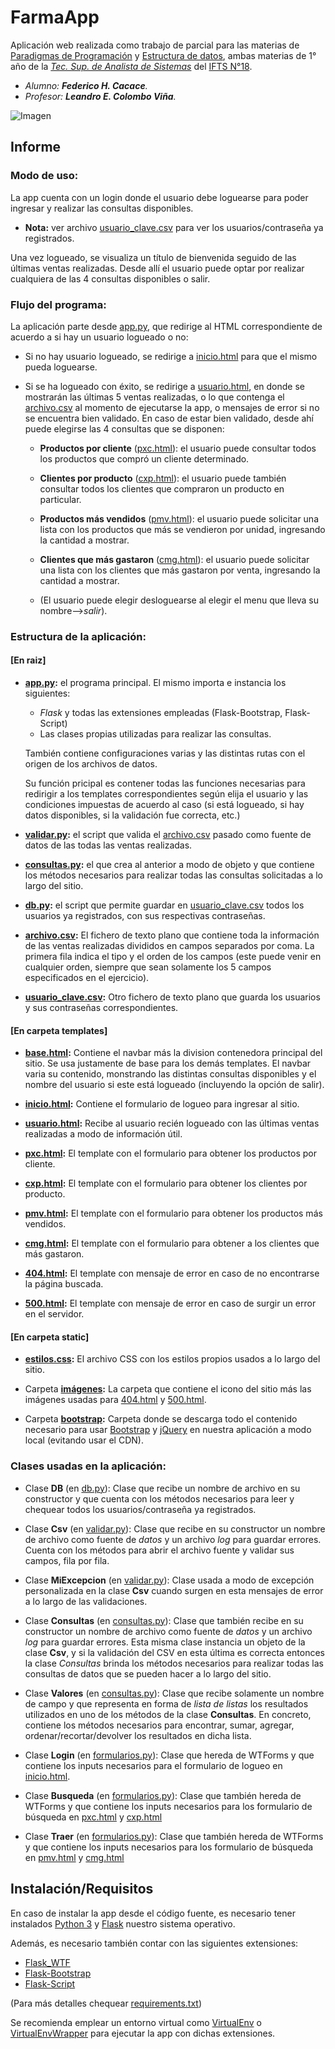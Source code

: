 # FarmaApp

Aplicación web realizada como trabajo de parcial para las materias de [Paradigmas de Programación](http://leo.bitson.com.ar/ifts/par/) y [Estructura de datos](http://leo.bitson.com.ar/ifts/edd/), ambas materias de 1° año de la *[Tec. Sup. de Analista de Sistemas](http://www.ifts18.edu.ar/plan-de-estudios)* del [IFTS N°18](http://www.ifts18.edu.ar/).

* *Alumno: **Federico H. Cacace**.*
* *Profesor: **Leandro E. Colombo Viña**.*

![Imagen](https://i.imgur.com/nUSoQcD.png)

## Informe

### Modo de uso:

La app cuenta con un login donde el usuario debe loguearse para poder ingresar y realizar las consultas disponibles. 

* **Nota:** ver archivo [usuario_clave.csv](https://github.com/FedeHC/FarmaApp/blob/master/usuario_clave.csv) para ver los usuarios/contraseña ya registrados.

Una vez logueado, se visualiza un título de bienvenida seguido de las últimas ventas realizadas. Desde allí el usuario puede optar por realizar cualquiera de las 4 consultas disponibles o salir.


### Flujo del programa:

La aplicación parte desde [app.py](https://github.com/FedeHC/FarmaApp/blob/master/app.py), que redirige al HTML correspondiente de acuerdo a si hay un usuario logueado o no:

+ Si no hay usuario logueado, se redirige a [inicio.html](https://github.com/FedeHC/FarmaApp/blob/master/templates/inicio.html) para que el mismo pueda loguearse.

+ Si se ha logueado con éxito, se redirige a [usuario.html](https://github.com/FedeHC/FarmaApp/blob/master/templates/usuario.html), en donde se mostrarán las últimas 5 ventas realizadas, o lo que contenga el [archivo.csv](https://github.com/FedeHC/FarmaApp/blob/master/archivo.csv) al momento de ejecutarse la app, o mensajes de error si no se encuentra bien validado.
En caso de estar bien validado, desde ahí puede elegirse las 4 consultas que se disponen:
	+ **Productos por cliente** ([pxc.html](https://github.com/FedeHC/FarmaApp/blob/master/templates/pxc.html)): el usuario puede consultar todos los productos que compró un cliente determinado.
	+ **Clientes por producto** ([cxp.html](https://github.com/FedeHC/FarmaApp/blob/master/templates/cxp.html)): el usuario puede también consultar todos los clientes que compraron un producto en particular.
	+ **Productos más vendidos** ([pmv.html](https://github.com/FedeHC/FarmaApp/blob/master/templates/pmv.html)): el usuario puede solicitar una lista con los productos que más se vendieron por unidad, ingresando la cantidad a mostrar.
	+ **Clientes que más gastaron** ([cmg.html](https://github.com/FedeHC/FarmaApp/blob/master/templates/cmg.html)): el usuario puede solicitar una lista con los clientes que más gastaron por venta, ingresando la cantidad a mostrar.

	+ (El usuario puede elegir desloguearse al elegir el menu que lleva su nombre-->*salir*).

### Estructura de la aplicación:

#### [En raiz]

*  **[app.py](https://github.com/FedeHC/FarmaApp/blob/master/app.py):** el programa principal. El mismo importa e instancia los siguientes:
	+ *Flask* y todas las extensiones empleadas (Flask-Bootstrap, Flask-Script)
	+ Las clases propias utilizadas para realizar las consultas.
	
    También contiene configuraciones varias y las distintas rutas con el origen de los archivos de datos.
    
    Su función pricipal es contener todas las funciones necesarias para redirigir a los templates correspondientes según elija el usuario y las condiciones impuestas de acuerdo al caso (si está logueado, si hay datos disponibles, si la validación fue correcta, etc.)
    

* **[validar.py](https://github.com/FedeHC/FarmaApp/blob/master/validar.py):** el script que valida el [archivo.csv](https://github.com/FedeHC/FarmaApp/blob/master/archivo.csv) pasado como fuente de datos de las todas las ventas realizadas.


* **[consultas.py](https://github.com/FedeHC/FarmaApp/blob/master/consultas.py):**  el  que crea al anterior a modo de objeto y que contiene los métodos necesarios para realizar todas las consultas solicitadas a lo largo del sitio.
	
    
* **[db.py](https://github.com/FedeHC/FarmaApp/blob/master/db.py):**  el script que permite guardar en [usuario_clave.csv](https://github.com/FedeHC/FarmaApp/blob/master/usuario_clave.csv) todos los usuarios ya registrados, con sus respectivas contraseñas.


* **[archivo.csv](https://github.com/FedeHC/FarmaApp/blob/master/archivo.csv):** El fichero de texto plano que contiene toda la información de las ventas realizadas divididos en campos separados por coma. La primera fila indica el tipo y el orden de los campos (este puede venir en cualquier orden, siempre que sean solamente los 5 campos especificados en el ejercicio).


* **[usuario_clave.csv](https://github.com/FedeHC/FarmaApp/blob/master/usuario_clave.csv):** Otro fichero de texto plano que guarda los usuarios y sus contraseñas correspondientes.

#### [En carpeta templates]

* **[base.html](https://github.com/FedeHC/FarmaApp/blob/master/templates/base.html):** Contiene el navbar más la division contenedora principal del sitio. Se usa justamente de base para los demás templates. El navbar varia su contenido, monstrando las distintas consultas disponibles y el nombre del usuario si este está logueado (incluyendo la opción de salir).
    

* **[inicio.html](https://github.com/FedeHC/FarmaApp/blob/master/templates/inicio.html):** Contiene el formulario de logueo para ingresar al sitio.


* **[usuario.html](https://github.com/FedeHC/FarmaApp/blob/master/templates/usuario.html):** Recibe al usuario recién logueado con las últimas ventas realizadas a modo de información útil.


* **[pxc.html](https://github.com/FedeHC/FarmaApp/blob/master/templates/pxc.html):** El template con el formulario para obtener los productos por cliente.

* **[cxp.html](https://github.com/FedeHC/FarmaApp/blob/master/templates/cxp.html):** El template con el formulario para obtener los clientes por producto.

* **[pmv.html](https://github.com/FedeHC/FarmaApp/blob/master/templates/pmv.html):** El template con el formulario para obtener los productos más vendidos.

* **[cmg.html](https://github.com/FedeHC/FarmaApp/blob/master/templates/cmg.html):** El template con el formulario para obtener a los clientes que más gastaron.


* **[404.html](https://github.com/FedeHC/FarmaApp/blob/master/templates/404.html):** El template con mensaje de error en caso de no encontrarse la página buscada.

* **[500.html](https://github.com/FedeHC/FarmaApp/blob/master/templates/500.html):** El template con mensaje de error en caso de surgir un error en el servidor.

#### [En carpeta static]

* **[estilos.css](https://github.com/FedeHC/FarmaApp/blob/master/static/estilos.css):** El archivo CSS con los estilos propios usados a lo largo del sitio.


* Carpeta **[imágenes](https://github.com/FedeHC/FarmaApp/tree/master/static/imagenes):** La carpeta que contiene el icono del sitio más las imágenes usadas para [404.html](https://github.com/FedeHC/FarmaApp/blob/master/templates/404.html) y [500.html](https://github.com/FedeHC/FarmaApp/blob/master/templates/500.html).


* Carpeta **[bootstrap](https://github.com/FedeHC/FarmaApp/tree/master/static/bootstrap):** Carpeta donde se descarga todo el contenido necesario para usar [Bootstrap](http://getbootstrap.com/docs/3.3/getting-started/#download) y [jQuery](http://jquery.com/download/) en nuestra aplicación a modo local (evitando usar el CDN).


### Clases usadas en la aplicación:

*  Clase **DB** (en [db.py](https://github.com/FedeHC/FarmaApp/blob/master/db.py#L8)): Clase que recibe un nombre de archivo en su constructor y que cuenta con los métodos necesarios para leer y chequear todos los usuarios/contraseña ya registrados.


*  Clase **Csv** (en [validar.py](https://github.com/FedeHC/FarmaApp/blob/master/validar.py#L9)): Clase que recibe en su constructor un nombre de archivo como fuente de *datos* y un archivo *log* para guardar errores. Cuenta con los métodos para abrir el archivo fuente y validar sus campos, fila por fila.


*  Clase **MiExcepcion** (en [validar.py](https://github.com/FedeHC/FarmaApp/blob/master/validar.py#L222)): Clase usada a modo de excepción personalizada en la clase **Csv** cuando surgen en esta mensajes de error a lo largo de las validaciones.


*  Clase **Consultas** (en [consultas.py](https://github.com/FedeHC/FarmaApp/blob/master/consultas.py#L8)): Clase que también recibe en su constructor un nombre de archivo como fuente de *datos* y un archivo *log* para guardar errores. Esta misma clase instancia un objeto de la clase **Csv**, y si la validación del CSV en esta última es correcta entonces la clase *Consultas* brinda los métodos necesarios para realizar todas las consultas de datos que se pueden hacer a lo largo del sitio.


*  Clase **Valores** (en [consultas.py](https://github.com/FedeHC/FarmaApp/blob/master/consultas.py#L174)): Clase que recibe solamente un nombre de campo y que representa en forma de *lista de listas* los resultados utilizados en uno de los métodos de la clase **Consultas**. En concreto, contiene los métodos necesarios para encontrar, sumar, agregar, ordenar/recortar/devolver los resultados en dicha lista.


*  Clase **Login** (en [formularios.py](https://github.com/FedeHC/FarmaApp/blob/master/formularios.py#L13)): Clase que hereda de WTForms y que contiene los inputs necesarios para el formulario de logueo en [inicio.html](https://github.com/FedeHC/FarmaApp/blob/master/templates/inicio.html).


*  Clase **Busqueda** (en [formularios.py](https://github.com/FedeHC/FarmaApp/blob/master/formularios.py#L22)): Clase que también hereda de WTForms y que contiene los inputs necesarios para los formulario de búsqueda en [pxc.html](https://github.com/FedeHC/FarmaApp/blob/master/templates/pxc.html) y [cxp.html](https://github.com/FedeHC/FarmaApp/blob/master/templates/cxp.html)


*  Clase **Traer** (en [formularios.py](https://github.com/FedeHC/FarmaApp/blob/master/formularios.py#L30)): Clase que también hereda de WTForms y que contiene los inputs necesarios para los formulario de búsqueda en [pmv.html](https://github.com/FedeHC/FarmaApp/blob/master/templates/pmv.html) y [cmg.html](https://github.com/FedeHC/FarmaApp/blob/master/templates/cmg.html)


## Instalación/Requisitos
En caso de instalar la app desde el código fuente, es necesario tener instalados [Python 3](https://www.python.org/downloads/) y [Flask](http://flask.pocoo.org/)  nuestro sistema operativo.

Además, es necesario también contar con las siguientes extensiones:
  * [Flask_WTF](https://flask-wtf.readthedocs.io/)
  * [Flask-Bootstrap](https://pythonhosted.org/Flask-Bootstrap/)
  * [Flask-Script](https://flask-script.readthedocs.io/)


(Para más detalles chequear [requirements.txt](https://github.com/FedeHC/FarmaApp/blob/master/requirements.txt))

 Se recomienda emplear un entorno virtual como [VirtualEnv](https://virtualenv.pypa.io/) o [VirtualEnvWrapper](https://virtualenvwrapper.readthedocs.io/) para ejecutar la app con dichas extensiones.